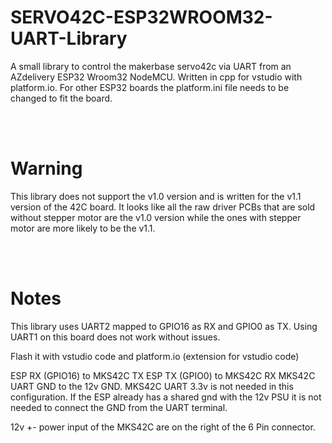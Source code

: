 # SERVO42C-ESP32WROOM32-UART-Library
A small library to control the makerbase servo42c via UART from an AZdelivery ESP32 Wroom32 NodeMCU. Written in cpp for vstudio with platform.io. For other ESP32 boards the platform.ini file needs to be changed to fit the board.

</br></br>
# Warning
This library does not support the v1.0 version and is written for the v1.1 version of the 42C board. It looks like all the raw driver PCBs that are sold without stepper motor are the v1.0 version while the ones with stepper motor are more likely to be the v1.1.

</br></br>
# Notes
This library uses UART2 mapped to GPIO16 as RX and GPIO0 as TX. Using UART1 on this board does not work without issues.


Flash it with vstudio code and platform.io (extension for vstudio code) 

ESP RX (GPIO16) to MKS42C TX ESP TX (GPIO0) to MKS42C RX MKS42C UART GND to the 12v GND. MKS42C UART 3.3v is not needed in this configuration.
If the ESP already has a shared gnd with the 12v PSU it is not needed to connect the GND from the UART terminal.

12v +- power input of the MKS42C are on the right of the 6 Pin connector.
